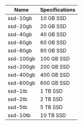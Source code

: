 Name        | Specifications
------------|------------
ssd-10gb    | 10 GB SSD  
ssd-20gb    | 20 GB SSD  
ssd-40gb    | 40 GB SSD  
ssd-60gb    | 60 GB SSD  
ssd-80gb    | 80 GB SSD  
ssd-100gb   | 100 GB SSD 
ssd-200gb   | 200 GB SSD 
ssd-400gb   | 400 GB SSD 
ssd-600gb   | 600 GB SSD 
ssd-1tb     | 1 TB SSD   
ssd-2tb     | 2 TB SSD   
ssd-5tb     | 5 TB SSD   
ssd-10tb    | 10 TB SSD  